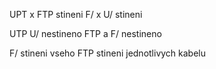 UPT x FTP stineni
F/ x U/ stineni

UTP U/ nestineno
FTP a F/ nestineno

F/ stineni vseho
FTP stineni jednotlivych kabelu